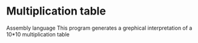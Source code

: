 # Multiplication table
Assembly language
This program generates a grephical interpretation of a 10*10 multiplication table
